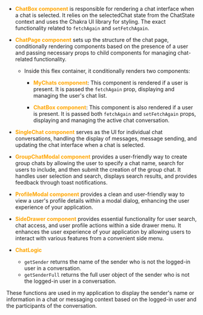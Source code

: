 - <span style="color: orange;">**ChatBox component**</span> is responsible for rendering a chat interface when a chat is selected. It relies on the selectedChat state from the ChatState context and uses the Chakra UI library for styling. The exact functionality related to `fetchAgain` and `setFetchAgain`.

- <span style="color: orange;">**ChatPage component**</span> sets up the structure of the chat page, conditionally rendering components based on the presence of a user and passing necessary props to child components for managing chat-related functionality.

  - Inside this flex container, it conditionally renders two components:

    - <span style="color: orange;">**MyChats component**</span>: This component is rendered if a user is present. It is passed the `fetchAgain` prop, displaying and managing the user's chat list.

    - <span style="color: orange;">**ChatBox component**</span>: This component is also rendered if a user is present. It is passed both `fetchAgain` and `setFetchAgain` props, displaying and managing the active chat conversation.

- <span style="color: orange;">**SingleChat component**</span> serves as the UI for individual chat conversations, handling the display of messages, message sending, and updating the chat interface when a chat is selected.

- <span style="color: orange;">**GroupChatModal component**</span> provides a user-friendly way to create group chats by allowing the user to specify a chat name, search for users to include, and then submit the creation of the group chat. It handles user selection and search, displays search results, and provides feedback through toast notifications.

- <span style="color: orange;">**ProfileModal component**</span> provides a clean and user-friendly way to view a user's profile details within a modal dialog, enhancing the user experience of your application.

- <span style="color: orange;">**SideDrawer component**</span> provides essential functionality for user search, chat access, and user profile actions within a side drawer menu. It enhances the user experience of your application by allowing users to interact with various features from a convenient side menu.

- <span style="color: orange;">**ChatLogic**</span>
  - `getSender` returns the name of the sender who is not the logged-in user in a conversation.
  - `getSenderFull` returns the full user object of the sender who is not the logged-in user in a conversation.

These functions are used in my application to display the sender's name or information in a chat or messaging context based on the logged-in user and the participants of the conversation.
